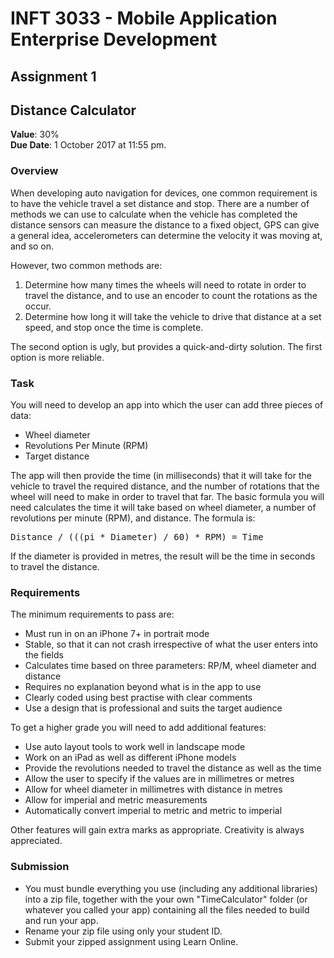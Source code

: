 <h1>INFT 3033 - Mobile Application Enterprise Development</h1>
</span><h2>Assignment 1</h2><div class="box generalbox center clearfix"><div class="no-overflow"><h2>Distance Calculator</h2>
<p><strong>Value</strong>: 30%<br /><strong>Due Date</strong>: 1 October 2017 at 11:55 pm.</p>
<h3>Overview</h3>
<p>When developing auto navigation for devices, one common requirement is to have the vehicle travel a set distance and stop. There are a number of methods we can use to calculate when the vehicle has completed the distance sensors can measure the distance to a fixed object, GPS can give a general idea, accelerometers can determine the velocity it was moving at, and so on.</p>
<p>However, two common methods are:</p>
<ol>
<li>Determine how many times the wheels will need to rotate in order to travel the distance, and to use an encoder to count the rotations as the occur.</li>
<li>Determine how long it will take the vehicle to drive that distance at a set speed, and stop once the time is complete.</li>
</ol>
<p>The second option is ugly, but provides a quick-and-dirty solution. The first option is more reliable.</p>
<h3>Task</h3>
<p>You will need to develop an app into which the user can add three pieces of data:</p>
<ul>
<li>Wheel diameter</li>
<li>Revolutions Per Minute (RPM)</li>
<li>Target distance</li>
</ul>
<p>The app will then provide the time (in milliseconds) that it will take for the vehicle to travel the required distance, and the number of rotations that the wheel will need to make in order to travel that far. The basic formula you will need calculates the time it will take based on wheel diameter, a number of revolutions per minute (RPM), and distance. The formula is:</p>
<pre>Distance / (((pi * Diameter) / 60) * RPM) = Time</pre>
<p>If the diameter is provided in metres, the result will be the time in seconds to travel the distance.</p>
<h3>Requirements</h3>
<p>The minimum requirements to pass are:</p>
<ul>
<li>Must run in on an iPhone 7+ in portrait mode</li>
<li>Stable, so that it can not crash irrespective of what the user enters into the fields</li>
<li>Calculates time based on three parameters: RP/M, wheel diameter and distance</li>
<li>Requires no explanation beyond what is in the app to use</li>
<li>Clearly coded using best practise with clear comments</li>
<li>Use a design that is professional and suits the target audience</li>
</ul>
<p>To get a higher grade you will need to add additional features:</p>
<ul>
<li>Use auto layout tools to work well in landscape mode</li>
<li>Work on an iPad as well as different iPhone models</li>
<li>Provide the revolutions needed to travel the distance as well as the time</li>
<li>Allow the user to specify if the values are in millimetres or metres</li>
<li>Allow for wheel diameter in millimetres with distance in metres</li>
<li>Allow for imperial and metric measurements</li>
<li>Automatically convert imperial to metric and metric to imperial</li>
</ul>
<p>Other features will gain extra marks as appropriate. Creativity is always appreciated.</p>
<h3>Submission</h3>
<ul>
<li>You must bundle everything you use (including any additional libraries) into a zip file, together with the your own "TimeCalculator" folder (or whatever you called your app) containing all the files needed to build and run your app.</li>
<li>Rename your zip file using only your student ID.</li>
<li>Submit your zipped assignment using Learn Online.</li>

